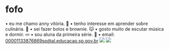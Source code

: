 # fofo
• eu me chamo anny vitória. 🍓
• tenho interesse em aprender sobre culinária. 🍰
• sei fazer bolos e brownie. 😽
• gosto muito de escutar música e dormir. 💤
• sou aluna da primeira série. 🏫
• email: 00001133876869sp@al.educacao.sp.gov.br
![](https://media.tenor.com/PxoS152OMWwAAAAi/%D0%B0%D0%BD%D0%B8%D0%BC%D0%B5.gif)
![](https://media1.tenor.com/m/ahCK0EvOCGEAAAAC/cinnamoroll-sanrio-character-sanrio-characters.gif)
